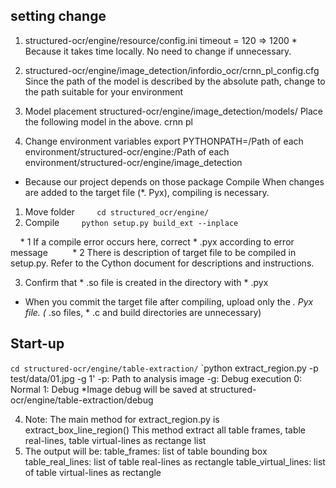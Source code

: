 ## setting change
1. structured-ocr/engine/resource/config.ini
timeout = 120 ⇒ 1200 * Because it takes time locally. No need to change if unnecessary.

2. structured-ocr/engine/image_detection/infordio_ocr/crnn_pl_config.cfg
Since the path of the model is described by the absolute path, change to the path suitable for your environment

3. Model placement
structured-ocr/engine/image_detection/models/
Place the following model in the above.
crnn
pl

4. Change environment variables
export PYTHONPATH=/Path of each environment/structured-ocr/engine:/Path of each environment/structured-ocr/engine/image_detection
* Because our project depends on those package
Compile
When changes are added to the target file (*. Pyx), compiling is necessary.
1. Move folder
   
    `cd structured_ocr/engine/`
2. Compile
   
    `python setup.py build_ext --inplace`

    * 1 If a compile error occurs here, correct * .pyx according to error message
    
    * 2 There is description of target file to be compiled in setup.py. Refer to the Cython document for descriptions and instructions.

3. Confirm that * .so file is created in the directory with * .pyx

* When you commit the target file after compiling, upload only the *. Pyx file. (* .so files, * .c and build directories are unnecessary)

## Start-up
`cd structured-ocr/engine/table-extraction/`
`python extract_region.py -p test/data/01.jpg -g 1'
-p: Path to analysis image
-g: Debug execution 0: Normal 1: Debug
*Image debug will be saved at structured-ocr/engine/table-extraction/debug

4. Note:
The main method for extract_region.py is extract_box_line_region()
This method extract all table frames, table real-lines, table virtual-lines as rectange list
5. The output will be:
    table_frames: list of table bounding box
    table_real_lines: list of table real-lines as rectangle
    table_virtual_lines: list of table virtual-lines as rectangle